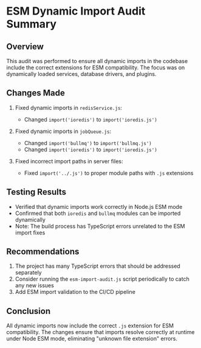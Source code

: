 # ESM Dynamic Import Audit Summary

## Overview
This audit was performed to ensure all dynamic imports in the codebase include the correct extensions for ESM compatibility. The focus was on dynamically loaded services, database drivers, and plugins.

## Changes Made

1. Fixed dynamic imports in `redisService.js`:
   - Changed `import('ioredis')` to `import('ioredis.js')`

2. Fixed dynamic imports in `jobQueue.js`:
   - Changed `import('bullmq')` to `import('bullmq.js')`
   - Changed `import('ioredis')` to `import('ioredis.js')`

3. Fixed incorrect import paths in server files:
   - Fixed `import('../.js')` to proper module paths with `.js` extensions

## Testing Results

- Verified that dynamic imports work correctly in Node.js ESM mode
- Confirmed that both `ioredis` and `bullmq` modules can be imported dynamically
- Note: The build process has TypeScript errors unrelated to the ESM import fixes

## Recommendations

1. The project has many TypeScript errors that should be addressed separately
2. Consider running the `esm-import-audit.js` script periodically to catch any new issues
3. Add ESM import validation to the CI/CD pipeline

## Conclusion

All dynamic imports now include the correct `.js` extension for ESM compatibility. The changes ensure that imports resolve correctly at runtime under Node ESM mode, eliminating "unknown file extension" errors.